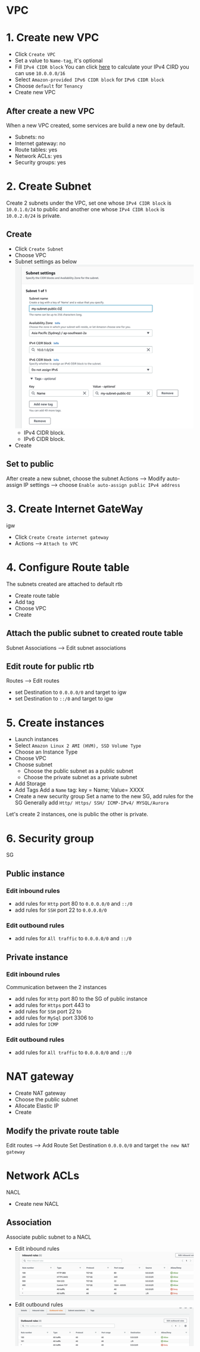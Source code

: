 # VPC

# 1. Create new VPC
- Click `Create VPC`
- Set a value to `Name-tag`, it's optional
- Fill `IPv4 CIDR block`
You can click [here](https://cidr.xyz) to calculate your IPv4 CIRD
you can use `10.0.0.0/16`
- Select `Amazon-provided IPv6 CIDR block` for `IPv6 CIDR block`
- Choose `default` for `Tenancy`
- Create new VPC
## After create a new VPC
When a new VPC created, some services are build a new one by default.<br>
- Subnets: no<br>
- Internet gateway: no<br>
- Route tables: yes<br>
- Network ACLs: yes<br>
- Security groups: yes<br>
# 2. Create Subnet
Create 2 subnets under the VPC, set one whose `IPv4 CIDR block` is `10.0.1.0/24`  to public and another one whose `IPv4 CIDR block` is `10.0.2.0/24`  is private.
## Create
- Click `Create Subnet`
- Choose VPC
- Subnet settings as below
![img](subnet-setting.png)
    - IPv4 CIDR block. 
    - IPv6 CIDR block.
- Create
## Set to public
After create a new subnet, choose the subnet Actions --> Modify auto-assign IP settings --> choose `Enable auto-assign public IPv4 address`

# 3. Create Internet GateWay
igw
- Click `Create Create internet gateway`
- Actions --> `Attach to VPC`

# 4. Configure Route table
The subnets created are attached to default rtb
- Create route table
- Add tag
- Choose VPC
- Create
## Attach the public subnet to created route table
Subnet Associations --> Edit subnet associations
## Edit route for public rtb
Routes --> Edit routes
- set Destination to `0.0.0.0/0` and target to igw
- set Destination to `::/0` and target to igw

# 5. Create instances
- Launch instances
- Select `Amazon Linux 2 AMI (HVM), SSD Volume Type`
- Choose an Instance Type
- Choose VPC
- Choose subnet
    - Choose the public subnet as a public subnet
    - Choose the private subnet as a private subnet
- Add Storage
- Add Tags
Add a `Name` tag: key = Name; Value= XXXX
- Create a new security group
Set a name to the new SG, add rules for the SG
Generally add `Http/ Https/ SSH/ ICMP-IPv4/ MYSQL/Aurora` 

Let's create 2 instances, one is public the other is private.
# 6. Security group
SG
## Public instance
### Edit inbound rules
- add rules for `Http` port 80 to `0.0.0.0/0` and `::/0`
- add rules for `SSH` port 22 to `0.0.0.0/0`
### Edit outbound rules
-  add rules for `All traffic` to `0.0.0.0/0` and `::/0`
## Private instance
### Edit inbound rules
Communication between the 2 instances
- add rules for `Http` port 80 to the SG of public instance
- add rules for `Https` port 443 to 
- add rules for `SSH` port 22 to
- add rules for `MySql` port 3306 to
- add rules for `ICMP` 
### Edit outbound rules
-  add rules for `All traffic` to `0.0.0.0/0` and `::/0`

# NAT gateway
- Create NAT gateway
- Choose the public subnet
- Allocate Elastic IP
- Create
## Modify the private route table
Edit routes --> Add Route
Set Destination `0.0.0.0/0` and target `the new NAT gateway`
# Network ACLs
NACL
- Create new NACL
## Association
Associate public subnet to a NACL
- Edit inbound rules
![img](NACL-public-in.png)
- Edit outbound rules
![img](NACL-public-out.png)
